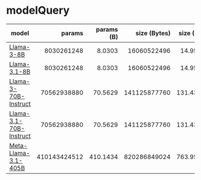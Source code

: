 # modelQuery



| model | params | params (B) | size (Bytes) | size (GB) | layers | dim  | etc        | 
| ----- | -----: | ---------: | -----------: | --------: | -----: | ---: | :--------: |
| [Llama-3-8B](https://huggingface.co/meta-llama/Meta-Llama-3-8B) | 8030261248 | 8.0303 | 16060522496 | 14.9575 | 32 | 4096 | [*](https://huggingface.co/meta-llama/Meta-Llama-3-8B/blob/main/original/params.json) |
| [Llama-3.1-8B](https://huggingface.co/meta-llama/Meta-Llama-3.1-8B) | 8030261248 | 8.0303 | 16060522496 | 14.9575 | 32 | 4096 | [*](https://huggingface.co/meta-llama/Meta-Llama-3.1-8B/blob/main/original/params.json) |
| [Llama-3-70B-Instruct](https://huggingface.co/meta-llama/Meta-Llama-3-70B-Instruct)     | 70562938880 | 70.5629 | 141125877760 | 131.4337 | 80 | 8192 | [*](https://huggingface.co/meta-llama/Meta-Llama-3-70B-Instruct/blob/main/original/params.json) |
| [Llama-3.1-70B-Instruct](https://huggingface.co/meta-llama/Meta-Llama-3.1-70B-Instruct) | 70562938880 | 70.5629 | 141125877760 | 131.4337 | 80 | 8192 | [*](https://huggingface.co/meta-llama/Meta-Llama-3.1-70B-Instruct/blob/main/original/params.json) |
| [Meta-Llama-3.1-405B](https://huggingface.co/meta-llama/Meta-Llama-3.1-405B) | 410143424512 | 410.1434 | 820286849024 | 763.9517 | 126 | 16384 | [*](https://huggingface.co/meta-llama/Meta-Llama-3.1-405B/blob/main/original/mp16/params.json) |



